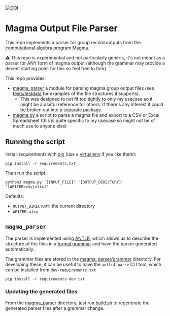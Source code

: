 [![DOI](https://zenodo.org/badge/DOI/10.5281/zenodo.12520164.svg)](https://doi.org/10.5281/zenodo.12520164)

# Magma Output File Parser

This repo implements a parser for group record outputs from the computational algebra program [Magma](http://magma.maths.usyd.edu.au/magma/).

⚠️ This repo is experimential and not particularly generic, it's not meant as a parser for ANY form of magma output (although the grammar may provide a decent starting point for this so feel free to fork).

This repo provides:

* [magma_parser](./magma_parser/) a module for parsing magma group output files (see [tests/testdata](./tests/testdata/) for examples of the file structures it supports).
  * This was designed to not fit too tightly to only my usecase so it might be a useful reference for others. If there's any interest it could be broken out into a separate package.
* [magma.py](./magma.py) a script to parse a magma file and export to a CSV or Excel Spreadsheet (this is quite specific to my usecase so might not be of much use to anyone else)

## Running the script

Install requirements with [pip](https://pip.pypa.io/en/stable/) (use a [virtualenv](https://virtualenv.pypa.io/en/latest/) if you like them):

```shell
pip install -r requirements.txt
```

Then run the script.

```shell
python3 magma.py '[INPUT_FILE]' '[OUTPUT_DIRECTORY]' '[WRITER=csv|xlsx]'
```

Defaults:

* `OUTPUT_DIRECTORY`: the current directory
* `WRITER`: `xlsx`

## `magma_parser`

The parser is implemented using [ANTLR](https://www.antlr.org/), which allows us to describe the structure of the files in a [formal grammar](https://en.wikipedia.org/wiki/Formal_grammar) and have the parser generated automatically.

The grammar files are stored in the [magma_parser/grammar](./magma_parser/grammar/) directory. For developing these, it can be useful to have the `antlr4-parse` CLI tool, which can be installed from `dev-requirements.txt`

```shell
pip install -r requirements-dev.txt
```

### Updating the generated files

From the [magma_parser](./magma_parser/) directory, just run [build.sh](./magma_parser/build.sh) to regenerate the generated parser files after a grammar change.
